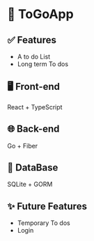 # 🎯 ToGoApp

## ✅ Features
<ul>
  <li>A to do List</li>
  <li>Long term To dos</li>
</ul>

## 🖥️ Front-end
React + TypeScript

## 🌐 Back-end
Go + Fiber

## 💾 DataBase
SQLite + GORM

## ✨ Future Features
<ul>
  <li>Temporary To dos</li>
  <li>Login</li>
</ul>
